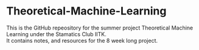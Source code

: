 # Theoretical-Machine-Learning

This is the GitHub repeository for the summer project Theoretical Machine Learning under the Stamatics Club IITK.
<br>
It contains notes, and resources for the 8 week long project.
